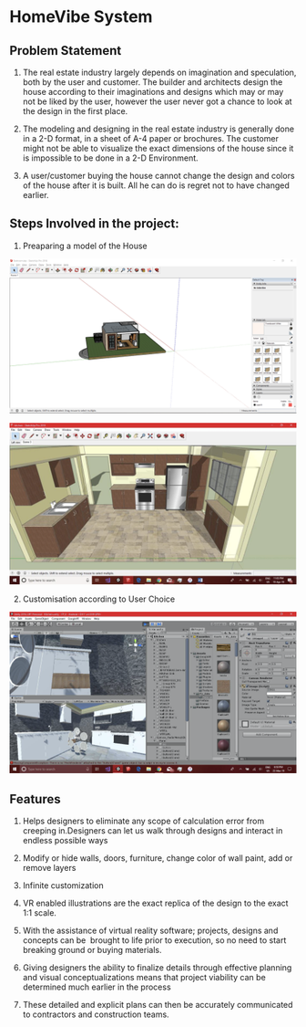# HomeVibe System

## Problem Statement

1. The real estate industry largely depends on imagination and speculation, both by the user and customer. The builder and architects design the house according to their imaginations and designs which may or may not be liked by the user, however the user never got a chance to look at the design in the first place.

2. The modeling and designing in the real estate industry is generally done in a 2-D format, in a sheet of A-4 paper or brochures. The customer might not be able to visualize the exact dimensions of the house since it is impossible to be done in a 2-D Environment. 

3. A user/customer buying the house cannot change the design and colors of the house after it is built. All he can do is regret not to have changed earlier.




## Steps Involved in the project:

1. Preaparing a model of the House

![alt HomeVibe System](https://github.com/shivangpandya/HomeVibe/blob/master/Imgs/HV1.png)

![alt HomeVibe System](https://github.com/shivangpandya/HomeVibe/blob/master/Imgs/HV2.png)

2. Customisation according to User Choice

![alt HomeVibe System](https://github.com/shivangpandya/HomeVibe/blob/master/Imgs/HV3.png)


## Features 

1. Helps designers to eliminate any scope of calculation error from creeping in.Designers can let us walk through designs and interact in endless possible ways

2. Modify or hide walls, doors, furniture, change color of wall paint, add or remove layers

3. Infinite customization

4. VR enabled illustrations are the exact replica of the design to the exact 1:1 scale.

5. With the assistance of virtual reality software; projects, designs and concepts can be  brought to life prior to execution, so no need to start breaking ground or buying materials.

6. Giving designers the ability to finalize details through effective planning and visual conceptualizations means that project viability can be determined much earlier in the process

7. These detailed and explicit plans can then be accurately communicated to contractors and construction teams.
